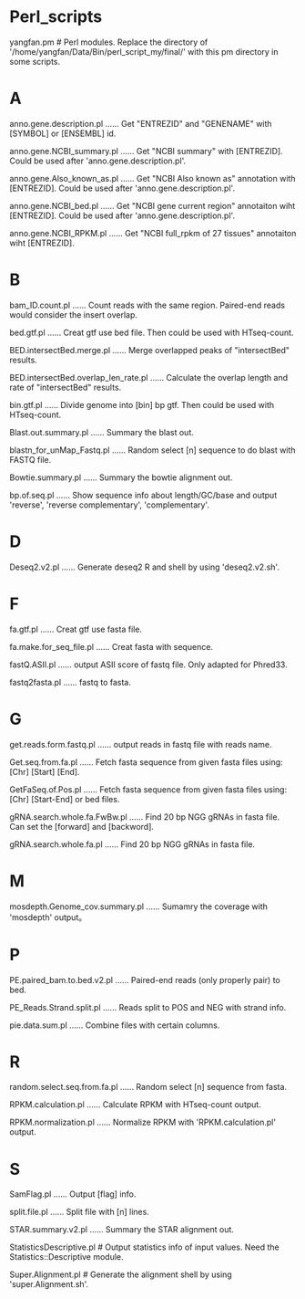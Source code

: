 # Perl_scripts
yangfan.pm  # Perl modules. Replace the directory of '/home/yangfan/Data/Bin/perl_script_my/final/' with this pm directory in some scripts.

# A
anno.gene.description.pl    ...... Get "ENTREZID" and "GENENAME" with [SYMBOL] or [ENSEMBL] id.

anno.gene.NCBI_summary.pl    ...... Get "NCBI summary" with [ENTREZID]. Could be used after 'anno.gene.description.pl'.

anno.gene.Also_known_as.pl    ...... Get "NCBI Also known as" annotation with [ENTREZID]. Could be used after 'anno.gene.description.pl'.
 
anno.gene.NCBI_bed.pl    ...... Get "NCBI gene current region" annotaiton wiht [ENTREZID]. Could be used after 'anno.gene.description.pl'.

anno.gene.NCBI_RPKM.pl    ...... Get "NCBI full_rpkm of 27 tissues" annotaiton wiht [ENTREZID].

# B
bam_ID.count.pl    ...... Count reads with the same region. Paired-end reads would consider the insert overlap.

bed.gtf.pl    ...... Creat gtf use bed file. Then could be used with HTseq-count.

BED.intersectBed.merge.pl    ...... Merge overlapped peaks of "intersectBed" results.

BED.intersectBed.overlap_len_rate.pl    ...... Calculate the overlap length and rate of "intersectBed" results.

bin.gtf.pl    ...... Divide genome into [bin] bp gtf. Then could be used with HTseq-count.

Blast.out.summary.pl    ...... Summary the blast out.

blastn_for_unMap_Fastq.pl    ...... Random select [n] sequence to do blast with FASTQ file.

Bowtie.summary.pl    ...... Summary the bowtie alignment out.

bp.of.seq.pl    ...... Show sequence info about length/GC/base and output 'reverse', 'reverse complementary', 'complementary'.

# D
Deseq2.v2.pl    ...... Generate deseq2 R and shell by using 'deseq2.v2.sh'. 

# F
fa.gtf.pl    ...... Creat gtf use fasta file.

fa.make.for_seq_file.pl    ...... Creat fasta with sequence.

fastQ.ASII.pl    ...... output ASII score of fastq file. Only adapted for Phred33.

fastq2fasta.pl    ...... fastq to fasta.

# G
get.reads.form.fastq.pl    ...... output reads in fastq file with reads name.

Get.seq.from.fa.pl    ...... Fetch fasta sequence from given fasta files using: [Chr] [Start] [End].

GetFaSeq.of.Pos.pl    ...... Fetch fasta sequence from given fasta files using: [Chr] [Start-End] or bed files.

gRNA.search.whole.fa.FwBw.pl    ...... Find 20 bp NGG gRNAs in fasta file. Can set the [forward] and [backword].

gRNA.search.whole.fa.pl    ...... Find 20 bp NGG gRNAs in fasta file.

# M
mosdepth.Genome_cov.summary.pl    ...... Sumamry the coverage with 'mosdepth' output。

# P
PE.paired_bam.to.bed.v2.pl    ...... Paired-end reads (only properly pair) to bed.

PE_Reads.Strand.split.pl    ...... Reads split to POS and NEG with strand info.

pie.data.sum.pl  ...... Combine files with certain columns.

# R
random.select.seq.from.fa.pl    ...... Random select [n] sequence from fasta.

RPKM.calculation.pl    ...... Calculate RPKM with HTseq-count output.

RPKM.normalization.pl    ...... Normalize RPKM with 'RPKM.calculation.pl' output.

# S
SamFlag.pl    ...... Output [flag] info.

split.file.pl    ...... Split file with [n] lines.

STAR.summary.v2.pl    ...... Summary the STAR alignment out.

StatisticsDescriptive.pl    # Output statistics info of input values. Need the Statistics::Descriptive module.

Super.Alignment.pl    # Generate the alignment shell by using 'super.Alignment.sh'.

